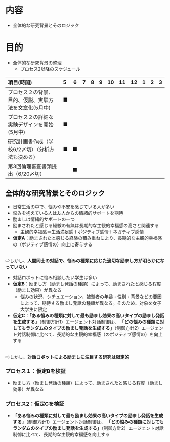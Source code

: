 # 内容
- 全体的な研究背景とそのロジック
# 目的  
- 全体的な研究背景の整理
  - プロセス2以降のスケジュール

|項目(時間)|5|6|7|8|9|10|11|12|1|2|3|
|:---|:---|:---:|:---:|:---:|:---:|:---:|:---:|:---:|:---:|:---:|:---:|
|プロセス２の背景、目的、仮説、実験方法を文章化(5月中)|■|||||||||||
|プロセス２の詳細な実験デザインを開始(5月中)|■|||||||||||
|研究計画書作成（学校6/2〆切）（分析方法も決める）|■|■|||
|第3回倫理審査書類提出（6/20〆切）||■||||

## 全体的な研究背景とそのロジック
- 日常生活の中で、悩みや不安を感じている人が多い
- 悩みを抱えている人は友人からの情緒的サポートを期待
- 励ましは情緒的サポートの一つ
- 励まされたと感じる経験の有無は長期的な主観的幸福感の高さと関連する
  - 主観的幸福感＝生活満足感＋ポジティブ感情＋ネガティブ感情
- **仮定A**：励まされたと感じる経験の積み重ねにより、長期的な主観的幸福感の（ポジティブ感情の）向上に寄与する

<br>⇨しかし、**人間同士の対話で、悩みの種類に応じた適切な励まし方が明らかになっていない**

- 対話ロボットに悩み相談したい学生は多い
- **仮定B**：励まし方（励まし発話の種類）によって、励まされたと感じる程度（励まし効果）が異なる
  - 悩みの状況、シチュエーション、被験者の年齢・性別・背景などの要因によって、期待する励まし発話の種類が異なる。そのため、対象を女子大学生に限定
- **仮定C**：**「ある悩みの種類に対して最も励まし効果の高いタイプの励まし発話を生成する」**（制御方針1）エージェント対話制御は、
**「どの悩みの種類に対してもランダムのタイプの励まし発話を生成する」**（制御方針2）エージェント対話制御に比べて、長期的な主観的幸福感（のポジティブ感情の）を向上する

<br>⇨しかし、**対話ロボットによる励ましに注目する研究は限定的**

### プロセス１：仮定Bを検証
- 励まし方（励まし発話の種類）によって、励まされたと感じる程度（励まし効果）が異なる
### プロセス2：仮定Cを検証
  - **「ある悩みの種類に対して最も励まし効果の高いタイプの励まし発話を生成する」**（制御方針1）エージェント対話制御は、
**「どの悩みの種類に対してもランダムのタイプの励まし発話を生成する」**（制御方針2）エージェント対話制御に比べて、長期的な主観的幸福感を向上する
